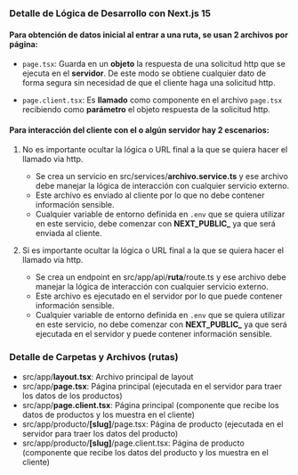 ### Detalle de Lógica de Desarrollo con Next.js 15

#### Para obtención de datos inicial al entrar a una ruta, se usan **2 archivos** por página:

- `page.tsx`: Guarda en un **objeto** la respuesta de una solicitud http que se ejecuta en el **servidor**. De este modo se obtiene cualquier dato de forma segura sin necesidad de que el cliente haga una solicitud http.

- `page.client.tsx`: Es **llamado** como componente en el archivo `page.tsx` recibiendo como **parámetro** el objeto respuesta de la solicitud http. 

#### Para interacción del cliente con **el o algún** servidor hay **2 escenarios**:

1. No es importante ocultar la lógica o URL final a la que se quiera hacer el llamado via http.

    - Se crea un servicio en src/services/**archivo.service.ts** y ese archivo debe manejar la lógica de interacción con cualquier servicio externo.
    - Este archivo es enviado al cliente por lo que no debe contener información sensible.
    - Cualquier variable de entorno definida en `.env` que se quiera utilizar en este servicio, debe comenzar con **NEXT_PUBLIC_** ya que será enviada al cliente.

2. Si es importante ocultar la lógica o URL final a la que se quiera hacer el llamado via http.

    - Se crea un endpoint en src/app/api/**ruta**/route.ts y ese archivo debe manejar la lógica de interacción con cualquier servicio externo.
    - Este archivo es ejecutado en el servidor por lo que puede contener información sensible.
    - Cualquier variable de entorno definida en `.env` que se quiera utilizar en este servicio, no debe comenzar con **NEXT_PUBLIC_** ya que será ejecutada en el servidor y puede contener información sensible.

### Detalle de Carpetas y Archivos (rutas)

- src/app/**layout.tsx**: Archivo principal de layout
- src/app/**page.tsx**: Página principal (ejecutada en el servidor para traer los datos de los productos)
- src/app/**page.client.tsx**: Página principal (componente que recibe los datos de productos y los muestra en el cliente)
- src/app/producto/**[slug]**/page.tsx: Página de producto (ejecutada en el servidor para traer los datos del producto)
- src/app/producto/**[slug]**/page.client.tsx: Página de producto (componente que recibe los datos del producto y los muestra en el cliente)
